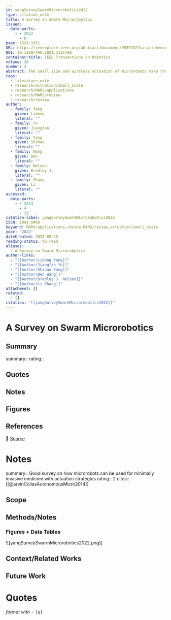 ```yaml
---
id: yangSurveySwarmMicrorobotics2022
type: citation_note
title: A Survey on Swarm Microrobotics
issued:
  date-parts:
    - - 2022
      - 6
page: 1531-1551
URL: https://ieeexplore.ieee.org/abstract/document/9559732?casa_token=qwiXeOzj2qkAAAAA:kfGETNWaKw7-DHamkJk21QdbNH7ar2HgLGG0RjD8HU9A9X3oV9PPQ1OVKgHTlGGGF0yuk8v0
DOI: 10.1109/TRO.2021.3111788
container-title: IEEE Transactions on Robotics
volume: 38
number: 3
abstract: The small size and wireless actuation of microrobots make them potential candidates for minimally invasive medicine. To advance microrobots to future clinical application, microrobotics researchers have investigated a number of key issues, in which swarm control is a primary challenge and is attracting increasing attention. As a single microrobot has limited volume and surface area, clinically relevant tasks, including in-vivo tracking, usually require simultaneous control of a large swarm of microrobots. Unlike macroscale robots, implementing on-board actuators and sensors for microrobots is challenging, which differentiates swarm microrobotics from other swarm robotics approaches. This article systematically summarizes the state of the art for this emerging field, including actuation systems with different power sources, swarm behaviors modeling and simulation, swarm control strategies, and targeted biomedical applications. Actuation principles of microrobot swarms are categorized in detail, and critical comparisons are made to provide guidance and insight for future swarm microrobotics researchers. Considering the unique features of swarm microrobotics compared to traditional swarm robotics, this article also emphasizes the modeling, simulation, and control of microrobot swarms. Furthermore, recent biomedical applications of microrobot swarms are summarized to illustrate specific application scenarios. Finally, we provide an assessment of the future directions of swarm microrobotics.
tags:
  - literature_note
  - research/actuation/small_scale
  - research/MARS/applications
  - research/MARS/review
  - research/review
author:
  - family: Yang
    given: Lidong
    literal: ""
  - family: Yu
    given: Jiangfan
    literal: ""
  - family: Yang
    given: Shihao
    literal: ""
  - family: Wang
    given: Ben
    literal: ""
  - family: Nelson
    given: Bradley J.
    literal: ""
  - family: Zhang
    given: Li
    literal: ""
accessed:
  date-parts:
    - - 2024
      - 4
      - 19
citation-label: yangSurveySwarmMicrorobotics2022
ISSN: 1941-0468
keyword: MARS/applications,review,MARS/review,actuation/small_scale
year: "2022"
dateCreated: 2025-05-25
reading-status: to-read
aliases:
  - A Survey on Swarm Microrobotics
author-links:
  - "[[Author/Lidong Yang]]"
  - "[[Author/Jiangfan Yu]]"
  - "[[Author/Shihao Yang]]"
  - "[[Author/Ben Wang]]"
  - "[[Author/Bradley J. Nelson]]"
  - "[[Author/Li Zhang]]"
attachment: []
related:
  - []
citation: "[[yangSurveySwarmMicrorobotics2022]]"
---
```


# A Survey on Swarm Microrobotics

## Summary
summary::
rating::

## Quotes

## Notes

## Figures

## References

🔗 [Source](https://ieeexplore.ieee.org/abstract/document/9559732?casa_token=qwiXeOzj2qkAAAAA:kfGETNWaKw7-DHamkJk21QdbNH7ar2HgLGG0RjD8HU9A9X3oV9PPQ1OVKgHTlGGGF0yuk8v0)

# Notes 
summary:: Good survey on how microrobots can be used for minimally invasive medicine with actuation strategies
rating:: 2
cites:: [[@arvinColiasAutonomousMicro2014]]

## Scope
## Methods/Notes
### Figures + Data Tables
![[yangSurveySwarmMicrorobotics2022.png]]

## Context/Related Works
## Future Work


# Quotes
 *format with* `- [Q]`
